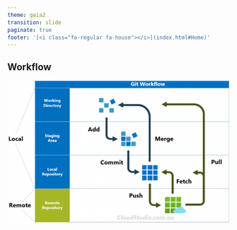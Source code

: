 ```yaml
---
theme: gaia2
transition: slide
paginate: true
footer: '[<i class="fa-regular fa-house"></i>](index.html#Home)'
---
```


## Workflow

![h:400](assets/2025-09-29-12-53-51.png)
